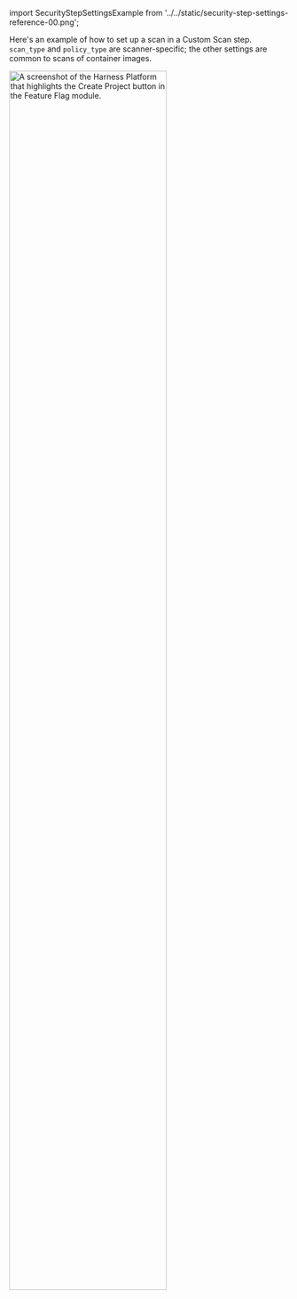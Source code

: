 <!-- details>
<summary>Custom Scan step dialog box</summary -->


import SecurityStepSettingsExample from '../../static/security-step-settings-reference-00.png';


Here's an example of how to set up a scan in a Custom Scan step. `scan_type` and `policy_type` are scanner-specific; the other settings are common to scans of container images.


<img src={SecurityStepSettingsExample} alt="A screenshot of the Harness Platform that highlights the Create Project button in the Feature Flag module." height="75%" width="75%" />


<!-- /details -->



